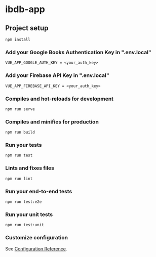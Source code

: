 # ibdb-app

## Project setup
```
npm install
```

### Add your Google Books Authentication Key in ".env.local"
```
VUE_APP_GOOGLE_AUTH_KEY = <your_auth_key>
```

### Add your Firebase API Key in ".env.local"
```
VUE_APP_FIREBASE_API_KEY = <your_auth_key>
```

### Compiles and hot-reloads for development
```
npm run serve
```

### Compiles and minifies for production
```
npm run build
```

### Run your tests
```
npm run test
```

### Lints and fixes files
```
npm run lint
```

### Run your end-to-end tests
```
npm run test:e2e
```

### Run your unit tests
```
npm run test:unit
```

### Customize configuration
See [Configuration Reference](https://cli.vuejs.org/config/).
